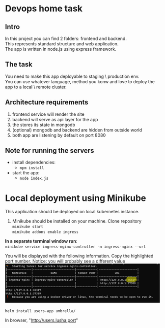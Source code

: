 
# Devops home task

## Intro

In this project you can find 2 folders: frontend and backend. \
This represents standard structure and web application. \
The app is written in node.js using express framework.

## The task

You need to make this app deployable to staging \ production env. \
You can use whatever language, method you konw and love to deploy the app to a local \ remote cluster.

## Architecture requirements

1. frontend service will render the site
2. backend will serve as api layer for the app
3. the stores its state in mongodb
4. (optional) mongodb and backend are hidden from outside world
5. both app are listening by default on port 8080

## Note for running the servers

- install dependencies:
  - `npm install`
- start the app:
  - `node index.js`

# Local deployment using Minikube

This application should be deployed on local kubernetes instance. 
1. Minikube should be installed on your machine.
Clone repository
`minikube start` \
`minikube addons enable ingress`

**In a separate terminal window run**: \
`minikube service ingress-nginx-controller -n ingress-nginx --url`

You will be displayed with the following information. Copy the highlighted port number. Notice: you will probably see a different value \
![Alt text](misc/Screenshot_1.png?raw=true)

`helm install users-app umbrella/`

In browser, "http://users.lusha:port"